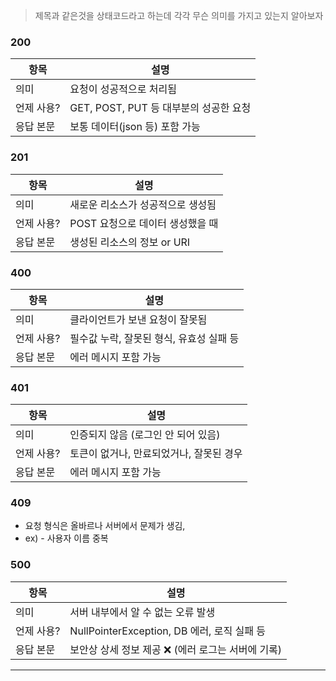 > 제목과 같은것을 상태코드라고 하는데 각각 무슨 의미를 가지고 있는지 알아보자

### 200

|항목|설명|
|---|---|
|의미|요청이 성공적으로 처리됨|
|언제 사용?|GET, POST, PUT 등 대부분의 성공한 요청|
|응답 본문|보통 데이터(json 등) 포함 가능|

### 201

|항목|설명|
|---|---|
|의미|새로운 리소스가 성공적으로 생성됨|
|언제 사용?|POST 요청으로 데이터 생성했을 때|
|응답 본문|생성된 리소스의 정보 or URI|

### 400

|항목|설명|
|---|---|
|의미|클라이언트가 보낸 요청이 잘못됨|
|언제 사용?|필수값 누락, 잘못된 형식, 유효성 실패 등|
|응답 본문|에러 메시지 포함 가능|

### 401

|항목|설명|
|---|---|
|의미|인증되지 않음 (로그인 안 되어 있음)|
|언제 사용?|토큰이 없거나, 만료되었거나, 잘못된 경우|
|응답 본문|에러 메시지 포함 가능|

### 409

- 요청 형식은 올바르나 서버에서 문제가 생김,
- ex) - 사용자 이름 중복

### 500

|항목|설명|
|---|---|
|의미|서버 내부에서 알 수 없는 오류 발생|
|언제 사용?|NullPointerException, DB 에러, 로직 실패 등|
|응답 본문|보안상 상세 정보 제공 ❌ (에러 로그는 서버에 기록)|

---